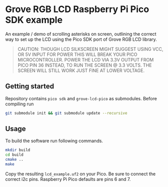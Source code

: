 # Grove RGB LCD Raspberry Pi Pico SDK example
An example / demo of scrolling asterisks on screen, outlining the correct
way to set up the LCD using the Pico SDK port of Grove RGB LCD library.

> CAUTION: THOUGH LCD SILKSCREEN MIGHT SUGGEST USING VCC, OR 5V INPUT FOR
> POWER THIS WILL BREAK YOUR PICO MICROCONTROLLER. POWER THE LCD VIA 3.3V
> OUTPUT FROM PICO PIN 36 INSTEAD, TO RUN THE SCREEN @ 3.3 VOLTS. THE
> SCREEN WILL STILL WORK JUST FINE AT LOWER VOLTAGE.

## Getting started
Repository contains `pico sdk` and `grove-lcd-pico` as submodules. Before
compiling run
```bash
git submodule init && git submodule update --recursive
```

## Usage
To build the software run following commands.
```bash
mkdir build
cd build
cmake ..
make
```

Copy the resulting `lcd_example.uf2` on your Pico. Be sure to connect the
correct i2c pins. Raspberry Pi Pico defaults are pins 6 and 7.
